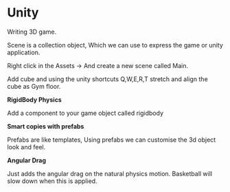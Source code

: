 # Unity

Writing 3D game. 

Scene is a collection object, Which we can use to express the game or unity application. 

Right click in the Assets -> And create a new scene called Main. 

Add cube and using the unity shortcuts Q,W,E,R,T stretch and align the cube as Gym floor. 

**RigidBody Physics**

Add a component to your game object called rigidbody

**Smart copies with prefabs**

Prefabs are like templates, Using prefabs we can customise the 3d object look and feel. 

**Angular Drag** 

Just adds the angular drag on the natural physics motion. Basketball will slow down when this is applied. 

